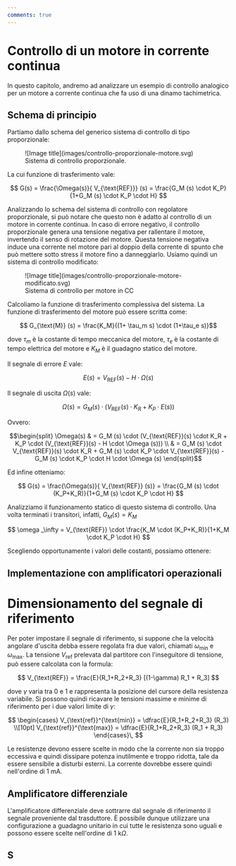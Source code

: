 ```yaml
---
comments: true
---
```


# Controllo di un motore in corrente continua

In questo capitolo, andremo ad analizzare un esempio di controllo analogico per un motore a corrente continua che fa uso di una dinamo tachimetrica.

## Schema di principio

Partiamo dallo schema del generico sistema di controllo di tipo proporzionale:

<figure markdown="span">
  ![Image title](images/controllo-proporzionale-motore.svg)
  <figcaption markdown="span">
    Sistema di controllo proporzionale.
  </figcaption>
</figure>

La cui funzione di trasferimento vale:

$$ G(s) = \frac{\Omega(s)}{ V_{\text{REF}}} (s)  =  \frac{G_M (s) \cdot K_P}{1+G_M (s) \cdot K_P \cdot  H} $$

Analizzando lo schema del sistema di controllo con regolatore proporzionale, si può notare che questo non è adatto al controllo di un motore in corrente continua. In caso di errore negativo, il controllo proporzionale genera una tensione negativa per rallentare il motore, invertendo il senso di rotazione del motore. Questa tensione negativa induce una corrente nel motore pari al doppio della corrente di spunto che può mettere sotto stress il motore fino a danneggiarlo. Usiamo quindi un sistema di controllo modificato:

<figure markdown="span">
  ![Image title](images/controllo-proporzionale-motore-modificato.svg)
  <figcaption markdown="span">
    Sistema di controllo per motore in CC
  </figcaption>
</figure>

Calcoliamo la funzione di trasferimento complessiva del sistema. La funzione di trasferimento del motore può essere scritta come:

$$ G_{\text{M}} (s) = \frac{K_M}{(1+ \tau_m s) \cdot (1+\tau_e s)}$$

dove $\tau_m$ è la costante di tempo meccanica del motore, $\tau_e$ è la costante di tempo elettrica del motore e $K_M$ è il guadagno statico del motore.

Il segnale di errore $E$ vale:

$$ E(s) = V_{\text{REF}}(s) - H \cdot \Omega (s) $$

Il segnale di uscita $\Omega (s)$ vale:

$$ \Omega(s) = G_M (s) \cdot (V_{\text{REF}}(s) \cdot K_R + K_P \cdot E(s)) $$

Ovvero:

$$\begin{split}
\Omega(s) & = G_M (s) \cdot (V_{\text{REF}}(s) \cdot K_R + K_P \cdot (V_{\text{REF}}(s) - H \cdot \Omega (s))) \\
 & = G_M (s) \cdot V_{\text{REF}}(s) \cdot K_R + G_M (s) \cdot K_P \cdot V_{\text{REF}}(s) - G_M (s) \cdot K_P \cdot  H \cdot \Omega (s)
\end{split}$$

Ed infine otteniamo:

$$ G(s) = \frac{\Omega(s)}{ V_{\text{REF}} (s)}  =  \frac{G_M (s) \cdot (K_P+K_R)}{1+G_M (s) \cdot K_P \cdot  H} $$

Analizziamo il funzionamento statico di questo sistema di controllo. Una volta terminati i transitori, infatti, $G_M(s) = K_M$

$$ \omega _\infty = V_{\text{REF}} \cdot  \frac{K_M \cdot (K_P+K_R)}{1+K_M \cdot K_P \cdot  H}  $$

Scegliendo opportunamente i valori delle costanti, possiamo ottenere:


## Implementazione con amplificatori operazionali

# Dimensionamento del segnale di riferimento

Per poter impostare il segnale di riferimento, si suppone che la velocità angolare d'uscita debba essere regolata fra due valori, chiamati $\omega_{\text{min}}$ e $\omega_{\text{max}}$. La tensione $V_{\text{ref}}$ prelevata dal partitore con l'inseguitore di tensione, può essere calcolata con la formula:

$$ V_{\text{REF}} = \frac{E}{R_1+R_2+R_3} [(1-\gamma) R_1 + R_3] $$

dove $\gamma$ varia tra 0 e 1 e rappresenta la posizione del cursore della resistenza variabile.
Si possono quindi ricavare le tensioni massime e minime di riferimento per i due valori limite di $\gamma$:

$$ \begin{cases}
  V_{\text{ref}}^{\text{min}} =  \dfrac{E}{R_1+R_2+R_3}  (R_3) \\[10pt]
  V_{\text{ref}}^{\text{max}} =  \dfrac{E}{R_1+R_2+R_3}  (R_1 + R_3)
\end{cases}\, $$

Le resistenze devono essere scelte in modo che la corrente non sia troppo eccessiva e quindi dissipare potenza inutilmente e troppo ridotta, tale da essere sensibile a disturbi esterni. La corrente dovrebbe essere quindi nell'ordine di 1 mA.

## Amplificatore differenziale

L'amplificatore differenziale deve sottrarre dal segnale di riferimento il segnale proveniente dal trasduttore. È possibile dunque utilizzare una configurazione a guadagno unitario in cui tutte le resistenza sono uguali e possono essere scelte nell'ordine di 1 k$\Omega$.

## S

